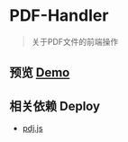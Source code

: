 # PDF-Handler
> 关于PDF文件的前端操作

## 预览 [Demo](https://browniu.com/pdf-handler/)

## 相关依赖 Deploy

* [pdj.js](https://mozilla.github.io/pdf.js/)

